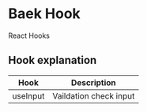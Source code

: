 # Baek Hook
React Hooks

## Hook explanation

| Hook     | Description            |
| -------- | ---------------------- |
| useInput | Vaildation check input |